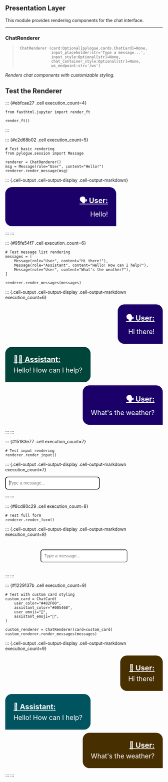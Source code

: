 <!-- WARNING: THIS FILE WAS AUTOGENERATED! DO NOT EDIT! -->

## Presentation Layer

This module provides rendering components for the chat interface.

---

### ChatRenderer

>      ChatRenderer (card:Optional[pylogue.cards.ChatCard]=None,
>                    input_placeholder:str='Type a message...',
>                    input_style:Optional[str]=None,
>                    chat_container_style:Optional[str]=None,
>                    ws_endpoint:str='/ws')

*Renders chat components with customizable styling.*


## Test the Renderer

::: {#ebfcae27 .cell execution_count=4}
``` {.python .cell-code}
from fasthtml.jupyter import render_ft

render_ft()
```
:::


::: {#c2d68b02 .cell execution_count=5}
``` {.python .cell-code}
# Test basic rendering
from pylogue.session import Message

renderer = ChatRenderer()
msg = Message(role="User", content="Hello!")
renderer.render_message(msg)
```

::: {.cell-output .cell-output-display .cell-output-markdown}
<div>
  <div class="chat-card" style="
        background: #1C0069; color: #FFFFFF; padding: 10px; font-size: 1.5em; 
        max-width: min(60%, 80%); align-self: flex-end; 
        text-align: right; border-radius: 1em 1em 0em 1em; 
        padding: 1.25em">
<span style="font-weight: bold; font-size: 1.1em; display: block; margin-bottom: 8px;"><u>🗣️ User: </u></span>    <div class="marked" style="white-space: normal;">Hello!</div>
  </div>
<script>if (window.htmx) htmx.process(document.body)</script></div>

:::
:::


::: {#95fe54f7 .cell execution_count=6}
``` {.python .cell-code}
# Test message list rendering
messages = [
    Message(role="User", content="Hi there!"),
    Message(role="Assistant", content="Hello! How can I help?"),
    Message(role="User", content="What's the weather?"),
]

renderer.render_messages(messages)
```

::: {.cell-output .cell-output-display .cell-output-markdown execution_count=6}
<div>
  <div id="chat-cards" class="chat-cards" style="display: flex; flex-direction: column; gap: 10px;">
    <div style="
        background: #1C0069; color: #FFFFFF; padding: 10px; font-size: 1.5em; 
        max-width: min(60%, 80%); align-self: flex-end; 
        text-align: right; border-radius: 1em 1em 0em 1em; 
        padding: 1.25em">
<span style="font-weight: bold; font-size: 1.1em; display: block; margin-bottom: 8px;"><u>🗣️ User: </u></span>      <div class="marked" style="white-space: normal;">Hi there!</div>
    </div>
    <div style="
        background: #004539; color: #FFFFFF; padding: 10px; font-size: 1.5em; 
        max-width: min(60%, 80%); align-self: flex-start; 
        text-align: left; border-radius: 1em 1em 1em 0em; 
        padding: 1.25em">
<span style="font-weight: bold; font-size: 1.1em; display: block; margin-bottom: 8px;"><u>🕵️‍♂️ Assistant: </u></span>      <div class="marked" style="white-space: normal;">Hello! How can I help?</div>
    </div>
    <div style="
        background: #1C0069; color: #FFFFFF; padding: 10px; font-size: 1.5em; 
        max-width: min(60%, 80%); align-self: flex-end; 
        text-align: right; border-radius: 1em 1em 0em 1em; 
        padding: 1.25em">
<span style="font-weight: bold; font-size: 1.1em; display: block; margin-bottom: 8px;"><u>🗣️ User: </u></span>      <div class="marked" style="white-space: normal;">What's the weather?</div>
    </div>
  </div>
<script>if (window.htmx) htmx.process(document.body)</script></div>

:::
:::


::: {#15183e77 .cell execution_count=7}
``` {.python .cell-code}
# Test input rendering
renderer.render_input()
```

::: {.cell-output .cell-output-display .cell-output-markdown execution_count=7}
<div>
  <input placeholder="Type a message..." autofocus id="msg" style="width: 60%; max-width: 600px; padding: 0.75em; font-size: 1em; border-radius: 0.5em" name="msg">
<script>if (window.htmx) htmx.process(document.body)</script></div>

:::
:::


::: {#8cd80c29 .cell execution_count=8}
``` {.python .cell-code}
# Test full form
renderer.render_form()
```

::: {.cell-output .cell-output-display .cell-output-markdown execution_count=8}
<div>
<form enctype="multipart/form-data" hx-ext="ws" ws-connect="/ws" ws-send id="form" style="display: flex; justify-content: center; margin-top: 20px; padding: 20px;" name="form">    <input placeholder="Type a message..." autofocus id="msg" style="width: 60%; max-width: 600px; padding: 0.75em; font-size: 1em; border-radius: 0.5em" name="msg">
</form><script>if (window.htmx) htmx.process(document.body)</script></div>

:::
:::


::: {#1229137b .cell execution_count=9}
``` {.python .cell-code}
# Test with custom card styling
custom_card = ChatCard(
    user_color="#482F00",
    assistant_color="#005460",
    user_emoji="👤",
    assistant_emoji="🤖",
)

custom_renderer = ChatRenderer(card=custom_card)
custom_renderer.render_messages(messages)
```

::: {.cell-output .cell-output-display .cell-output-markdown execution_count=9}
<div>
  <div id="chat-cards" class="chat-cards" style="display: flex; flex-direction: column; gap: 10px;">
    <div style="
        background: #482F00; color: #FFFFFF; padding: 10px; font-size: 1.5em; 
        max-width: min(60%, 80%); align-self: flex-end; 
        text-align: right; border-radius: 1em 1em 0em 1em; 
        padding: 1.25em">
<span style="font-weight: bold; font-size: 1.1em; display: block; margin-bottom: 8px;"><u>👤 User: </u></span>      <div class="marked" style="white-space: normal;">Hi there!</div>
    </div>
    <div style="
        background: #005460; color: #FFFFFF; padding: 10px; font-size: 1.5em; 
        max-width: min(60%, 80%); align-self: flex-start; 
        text-align: left; border-radius: 1em 1em 1em 0em; 
        padding: 1.25em">
<span style="font-weight: bold; font-size: 1.1em; display: block; margin-bottom: 8px;"><u>🤖 Assistant: </u></span>      <div class="marked" style="white-space: normal;">Hello! How can I help?</div>
    </div>
    <div style="
        background: #482F00; color: #FFFFFF; padding: 10px; font-size: 1.5em; 
        max-width: min(60%, 80%); align-self: flex-end; 
        text-align: right; border-radius: 1em 1em 0em 1em; 
        padding: 1.25em">
<span style="font-weight: bold; font-size: 1.1em; display: block; margin-bottom: 8px;"><u>👤 User: </u></span>      <div class="marked" style="white-space: normal;">What's the weather?</div>
    </div>
  </div>
<script>if (window.htmx) htmx.process(document.body)</script></div>

:::
:::



